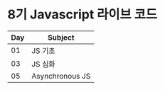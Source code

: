 # 8기 Javascript 라이브 코드

| Day  | Subject         |
| ---- | --------------- |
| 01   | JS 기초         |
| 03   | JS 심화         |
| 05   | Asynchronous JS |

